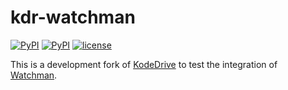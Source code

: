 # kdr-watchman 

[![PyPI](https://img.shields.io/badge/status-unstable-red.svg)]()
[![PyPI](https://img.shields.io/badge/pypi-v0.9.6-blue.svg)](https://pypi.python.org/pypi/kdr/0.9.6)
[![license](https://img.shields.io/badge/license-MIT-blue.svg)](https://opensource.org/licenses/MIT)

This is a development fork of [KodeDrive](https://github.com/Jvlythical/KodeDrive) to test the integration of [Watchman](https://github.com/facebook/watchman).
